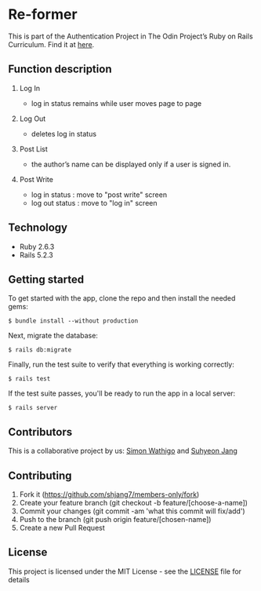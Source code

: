 # Re-former

This is part of the Authentication Project in The Odin Project’s Ruby on Rails Curriculum. Find it at [here](https://www.theodinproject.com/courses/ruby-on-rails/lessons/authentication).

## Function description

1. Log In
   - log in status remains while user moves page to page

2. Log Out
   - deletes log in status

3. Post List
   - the author’s name can be displayed only if a user is signed in.

4. Post Write
   - log in status : move to "post write" screen
   - log out status : move to "log in" screen

## Technology

- Ruby 2.6.3
- Rails 5.2.3

## Getting started

To get started with the app, clone the repo and then install the needed gems:

```
$ bundle install --without production
```

Next, migrate the database:

```
$ rails db:migrate
```

Finally, run the test suite to verify that everything is working correctly:

```
$ rails test
```

If the test suite passes, you'll be ready to run the app in a local server:

```
$ rails server
```

## Contributors

This is a collaborative project by us: [Simon Wathigo](https://github.com/wathigo) and [Suhyeon Jang](https://github.com/shjang7)


## Contributing

1. Fork it (https://github.com/shjang7/members-only/fork)
2. Create your feature branch (git checkout -b feature/[choose-a-name])
3. Commit your changes (git commit -am 'what this commit will fix/add')
4. Push to the branch (git push origin feature/[chosen-name])
5. Create a new Pull Request


## License

This project is licensed under the MIT License - see the [LICENSE](./LICENSE) file for details
